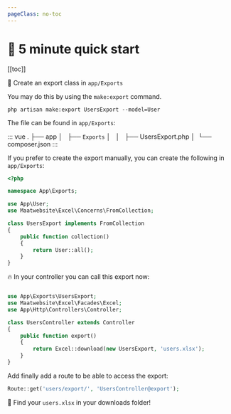 ```yaml
---
pageClass: no-toc
---
```


# :rocket: 5 minute quick start

[[toc]]

:muscle: Create an export class in `app/Exports`

You may do this by using the `make:export` command.

```
php artisan make:export UsersExport --model=User
```

The file can be found in `app/Exports`:

::: vue
.
├── app
│   ├── `Exports` 
│   │   ├── UsersExport.php
│ 
└── composer.json
:::

If you prefer to create the export manually, you can create the following in `app/Exports`:

```php
<?php

namespace App\Exports;

use App\User;
use Maatwebsite\Excel\Concerns\FromCollection;

class UsersExport implements FromCollection
{
    public function collection()
    {
        return User::all();
    }
}
```

:fire: In your controller you can call this export now:

```php

use App\Exports\UsersExport;
use Maatwebsite\Excel\Facades\Excel;
use App\Http\Controllers\Controller;

class UsersController extends Controller 
{
    public function export() 
    {
        return Excel::download(new UsersExport, 'users.xlsx');
    }
}
```

Add finally add a route to be able to access the export:
```php
Route::get('users/export/', 'UsersController@export');
```


:page_facing_up: Find your `users.xlsx` in your downloads folder!
